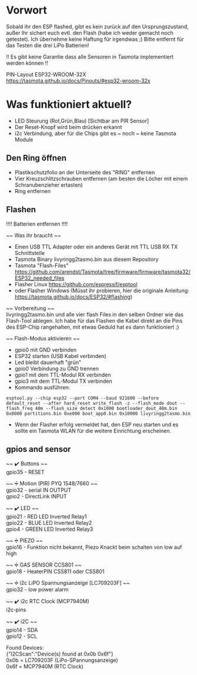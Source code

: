 # Vorwort
Sobald ihr den ESP flashed, gibt es kein zurück auf den Ursprungszustand, außer Ihr sichert euch evtl. den Flash (habe ich weder gemacht noch getestet).
Ich übernehme keine Haftung für irgendwas ;)
Bitte entfernt für das Testen die drei LiPo Batterien!

!! Es gibt keine Garantie dass alle Sensoren in Tasmota implementiert werden können !! 

PIN-Layout ESP32-WROOM-32X
https://tasmota.github.io/docs/Pinouts/#esp32-wroom-32x


# Was funktioniert aktuell?
- LED Steurung (Rot,Grün,Blau) [Sichtbar am PIR Sensor] 
- Der Reset-Knopf wird beim drücken erkannt
- i2c Verbindung, aber für die Chips gibt es ~ noch ~ keine Tasmota Module


## Den Ring öffnen
- Plastikschutzfolio an der Unterseite des "RING" entfernen
- Vier Kreuzschlitzschrauben entfernen (am besten die Löcher mit einem Schranubenzieher ertasten)
- Ring entfernen


## Flashen
!!!! Batterien entfernen !!!!

~~ Was ihr braucht ~~
- Einen USB TTL Adapter oder ein anderes Gerät mit TTL USB RX TX Schnittstelle
- Tasmota Binary livyringg2tasmo.bin aus diesem Repository
- Tasmota "Flash-Files" https://github.com/arendst/Tasmota/tree/firmware/firmware/tasmota32/ESP32_needed_files
- Flasher Linux https://github.com/espressif/esptool 
- oder Flasher Windows (Müsst ihr probieren, hier die originale Anleitung: https://tasmota.github.io/docs/ESP32/#flashing)

~~ Vorbereitung ~~  
livyringg2tasmo.bin und alle vier flash Files in den selben Ordner wie das Flash-Tool ablegen.
Ich habe für das Flashen die Kabel direkt an die Pins des ESP-Chip rangehalten, mit etwas Geduld hat es dann funktioniert ;)

~~ Flash-Modus aktivieren ~~
- gpio0 mit GND verbinden
- ESP32 starten (USB Kabel verbinden)
- Led bleibt dauerhaft "grün"
- gpio0 Verbindung zu GND trennen
- gpio1 mit dem TTL-Modul RX verbinden
- gpio3 mit dem TTL-Modul TX verbinden
- Kommando ausführen: 
```
esptool.py --chip esp32 --port COM4 --baud 921600 --before default_reset --after hard_reset write_flash -z --flash_mode dout --flash_freq 40m --flash_size detect 0x1000 bootloader_dout_40m.bin 0x8000 partitions.bin 0xe000 boot_app0.bin 0x10000 livyringg2tasmo.bin
```
- Wenn der Flasher erfolg vermeldet hat, den ESP neu starten und es sollte ein Tasmota WLAN für die weitere Einrichtung erscheinen.


## gpios and sensor

~~ :heavy_check_mark: Buttons ~~  
gpio35  -  RESET  
 
~~ :heavy_division_sign: Motion (PIR) PYQ 1548/7660 ~~   
gpio32  -  serial IN       OUTPUT  
gpio2   -  DirectLink      INPUT  

~~ :heavy_check_mark: LED ~~   
gpio21  -  RED LED Inverted     	Relay1  
gpio22  -  BLUE LED Inverted 	    Relay2  
gpio4   -  GREEN LED Inverted	    Relay3  

~~ :heavy_division_sign: PIEZO ~~   
gpio16  -  Funktion nicht bekannt, Piezo Knackt beim schalten von low auf high  

~~ :heavy_division_sign: GAS SENSOR CCS801 ~~  
gpio18  -  HeaterPIN CSS811 oder CSS801   

~~ :heavy_division_sign: i2c LiPO Spannungsanzeige [LC709203F] ~~  
gpio32  -  low power alarm  

~~ :heavy_check_mark: i2c RTC Clock (MCP7940M)  
i2c-pins

~~ :heavy_check_mark: i2C ~~  
gpio14 - SDA   
gpio12 - SCL  
  
Found Devices:  
{"I2CScan":"Device(s) found at 0x0b 0x6f"}  
0x0b = LC709203F (LiPo-SPannungsanzeige)  
0x6f = MCP7940M (RTC Clock)
